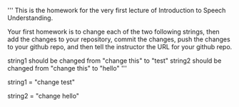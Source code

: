 '''
This is the homework for the very first lecture of 
Introduction to Speech Understanding.

Your first homework is to change each of the two 
following strings, then add the changes to your repository,
commit the changes, push the changes to your github repo,
and then tell the instructor the URL for your
github repo.

string1 should be changed from "change this" to "test"
string2 should be changed from "change this" to "hello"
'''

string1 = "change test"

string2 = "change hello"
<!---
M23W7090/M23W7090 is a ✨ special ✨ repository because its `README.md` (this file) appears on your GitHub profile.
You can click the Preview link to take a look at your changes.
--->
